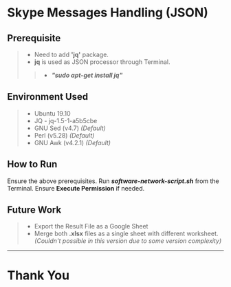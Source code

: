 # Skype Messages Handling (JSON)

Prerequisite
---
> * Need to add **'jq'** package.
> * **jq** is used as JSON processor through Terminal.
>> * ***"sudo apt-get install jq"***

Environment Used
---
> * Ubuntu 19.10
> * JQ - jq-1.5-1-a5b5cbe
> * GNU Sed (v4.7) *(Default)*
> * Perl (v5.28) *(Default)*
> * GNU Awk (v4.2.1) *(Default)*

How to Run
---
Ensure the above prerequisites. Run ***software-network-script.sh*** from the Terminal. Ensure **Execute Permission** if needed.

Future Work
---
> * Export the Result File as a Google Sheet 
> * Merge both **.xlsx** files as a single sheet with different worksheet. *(Couldn't possible in this version due to some version complexity)*
---

# Thank You
